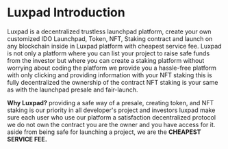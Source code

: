 # Luxpad Introduction

Luxpad is a decentralized trustless launchpad platform, create your own customized IDO Launchpad, Token, NFT, Staking contract and launch on any blockchain inside in Luxpad platform with cheapest service fee. Luxpad is not only a platform where you can list your project to raise safe funds from the investor but where you can create a staking platform without worrying about coding the platform we provide you a hassle-free platform with only clicking and providing information with your NFT staking this is fully decentralized the ownership of the contract NFT staking is your same as with the launchpad presale and fair-launch.



**Why Luxpad?** providing a safe way of a presale, creating token, and NFT staking is our priority in all developer's project and investors luxpad make sure each user who use our platform a satisfaction decentralized protocol we do not own the contract you are the owner and you have access for it. aside from being safe for launching a project, we are the **CHEAPEST SERVICE FEE.**
